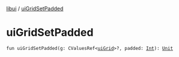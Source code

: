 [libui](index.md) / [uiGridSetPadded](./ui-grid-set-padded.md)

# uiGridSetPadded

`fun uiGridSetPadded(g: CValuesRef<`[`uiGrid`](ui-grid.md)`>?, padded: `[`Int`](https://kotlinlang.org/api/latest/jvm/stdlib/kotlin/-int/index.html)`): `[`Unit`](https://kotlinlang.org/api/latest/jvm/stdlib/kotlin/-unit/index.html)